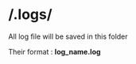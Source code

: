 <h1> /.logs/ </h1>

<p>All log file will be saved in this folder</p>

<p>Their format :  <strong>log_name.log</strong></p>